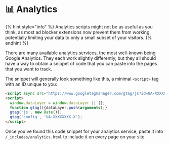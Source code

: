 # 📊 Analytics

{% hint style="info" %}
Analytics scripts might not be as useful as you think, as most ad blocker extensions now prevent them from working, potentially limiting your data to only a small subset of your visitors.
{% endhint %}

There are many available analytics services, the most well-known being Google Analytics. They each work slightly differently, but they all should have a way to obtain a snippet of code that you can paste into the pages that you want to track.

The snippet will generally look something like this, a minimal `<script>` tag with an ID unique to you:

```html
<script async src="https://www.googletagmanager.com/gtag/js?id=UA-XXXXXXXX-X"></script>
<script>
  window.dataLayer = window.dataLayer || [];
  function gtag(){dataLayer.push(arguments);}
  gtag('js', new Date());
  gtag('config', 'UA-XXXXXXXX-X');
</script>
```

Once you've found this code snippet for your analytics service, paste it into `/_includes/analytics.html` to include it on every page on your site.
